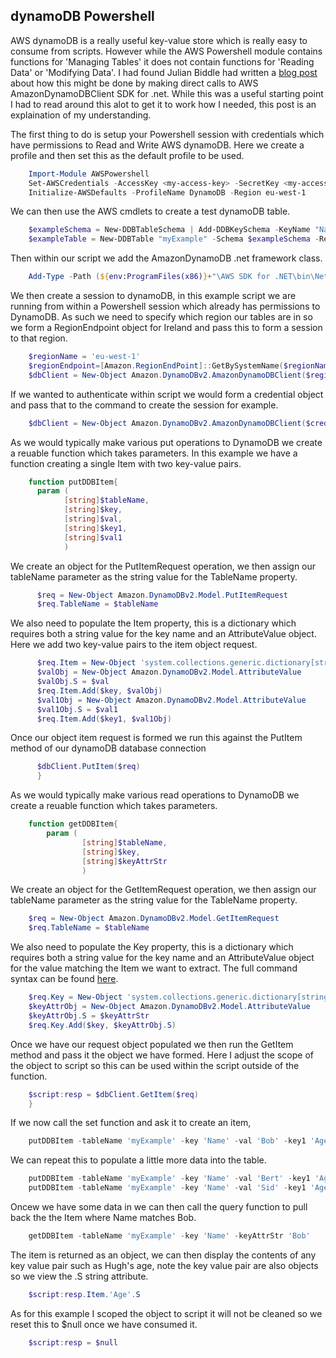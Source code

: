 dynamoDB Powershell
-------------------
AWS dynamoDB is a really useful key-value store which is really easy to consume from scripts. However while the AWS Powershell module contains functions for 'Managing Tables' it does not contain functions for 'Reading Data' or 'Modifying Data'.  I had found Julian Biddle had written a [blog post](https://anoriginalidea.wordpress.com/2015/01/20/using-amazon-aws-dynamodb-from-powershell/) about how this might be done by making direct calls to AWS AmazonDynamoDBClient SDK for .net. While this was a useful starting point I had to read around this alot to get it to work how I needed, this post is an explaination of my understanding.

The first thing to do is setup your Powershell session with credentials which have permissions to Read and Write AWS dynamoDB. Here we create a profile and then set this as the default profile to be used.

```powershell
    Import-Module AWSPowershell
    Set-AWSCredentials -AccessKey <my-access-key> -SecretKey <my-access-key-secret> -StoreAs DynamoDB
    Initialize-AWSDefaults -ProfileName DynamoDB -Region eu-west-1
```
We can then use the AWS cmdlets to create a test dynamoDB table.

```powershell
    $exampleSchema = New-DDBTableSchema | Add-DDBKeySchema -KeyName "Name" -KeyDataType "S"
    $exampleTable = New-DDBTable "myExample" -Schema $exampleSchema -ReadCapacity 5 -WriteCapacity 5
```
Then within our script we add the AmazonDynamoDB .net framework class.
```powershell
    Add-Type -Path (${env:ProgramFiles(x86)}+"\AWS SDK for .NET\bin\Net45\AWSSDK.DynamoDBv2.dll")
```
We then create a session to dynamoDB, in this example script we are running from within a Powershell session which already has permissions to DynamoDB. As such we need to specify which region our tables are in so we form a RegionEndpoint object for Ireland and pass this to form a session to that region.
```powershell
    $regionName = 'eu-west-1'
    $regionEndpoint=[Amazon.RegionEndPoint]::GetBySystemName($regionName)
    $dbClient = New-Object Amazon.DynamoDBv2.AmazonDynamoDBClient($regionEndpoint)
```
If we wanted to authenticate within script we would form a credential object and pass that to the command to create the session for example.
```powershell
    $dbClient = New-Object Amazon.DynamoDBv2.AmazonDynamoDBClient($creds, $regionEndpoint).
```
As we would typically make various put operations to DynamoDB we create a reuable function which takes parameters. In this example we have a function creating a single Item with two key-value pairs.
```powershell
    function putDDBItem{
      param (
            [string]$tableName,
            [string]$key,
            [string]$val,
            [string]$key1,
            [string]$val1
            )
```
We create an object for the PutItemRequest operation, we then assign our tableName parameter as the string value for the TableName property. 
```powershell
      $req = New-Object Amazon.DynamoDBv2.Model.PutItemRequest
      $req.TableName = $tableName
```
We also need to populate the Item property, this is a dictionary which requires both a string value for the key name and an AttributeValue object. Here we add two key-value pairs to the item object request.
```powershell
      $req.Item = New-Object 'system.collections.generic.dictionary[string,Amazon.DynamoDBv2.Model.AttributeValue]'
      $valObj = New-Object Amazon.DynamoDBv2.Model.AttributeValue
      $valObj.S = $val
      $req.Item.Add($key, $valObj)
      $val1Obj = New-Object Amazon.DynamoDBv2.Model.AttributeValue
      $val1Obj.S = $val1
      $req.Item.Add($key1, $val1Obj)
```
Once our object item request is formed we run this against the PutItem method of our dynamoDB database connection
```powershell
      $dbClient.PutItem($req)
      }
```
As we would typically make various read operations to DynamoDB we create a reuable function which takes parameters. 
```powershell
    function getDDBItem{
        param (
                [string]$tableName,
                [string]$key,
                [string]$keyAttrStr
                )
 ```
 We create an object for the GetItemRequest operation, we then assign our tableName parameter as the string value for the TableName property. 
```powershell
    $req = New-Object Amazon.DynamoDBv2.Model.GetItemRequest
    $req.TableName = $tableName
```
We also need to populate the Key property, this is a dictionary which requires both a string value for the key name and an AttributeValue object for the value matching the Item we want to extract. The full command syntax can be found [here](http://docs.aws.amazon.com/sdkfornet/v3/apidocs/items/DynamoDBv2/TDynamoDBv2GetItemRequest.html).
```powershell
    $req.Key = New-Object 'system.collections.generic.dictionary[string,Amazon.DynamoDBv2.Model.AttributeValue]'
    $keyAttrObj = New-Object Amazon.DynamoDBv2.Model.AttributeValue
    $keyAttrObj.S = $keyAttrStr
    $req.Key.Add($key, $keyAttrObj.S)
```
Once we have our request object populated we then run the GetItem method and pass it the object we have formed. Here I adjust the scope of the object to script so this can be used within the script outside of the function.
```powershell
    $script:resp = $dbClient.GetItem($req)
    }
```
If we now call the set function and ask it to create an item,
```powershell
    putDDBItem -tableName 'myExample' -key 'Name' -val 'Bob' -key1 'Age' -val1 '21'
```
We can repeat this to populate a little more data into the table.
```powershell
    putDDBItem -tableName 'myExample' -key 'Name' -val 'Bert' -key1 'Age' -val1 '22'
    putDDBItem -tableName 'myExample' -key 'Name' -val 'Sid' -key1 'Age' -val1 '23'
```
Oncew we have some data in we can then call the query function to pull back the the Item where Name matches Bob. 
```powershell
    getDDBItem -tableName 'myExample' -key 'Name' -keyAttrStr 'Bob'
```
The item is returned as an object, we can then display the contents of any key value pair such as Hugh's age,  note the key value pair are also objects so we view the .S string attribute.
```powershell
    $script:resp.Item.'Age'.S
```
As for this example I scoped the object to script it will not be cleaned so we reset this to $null once we have consumed it.
```powershell
    $script:resp = $null
```
